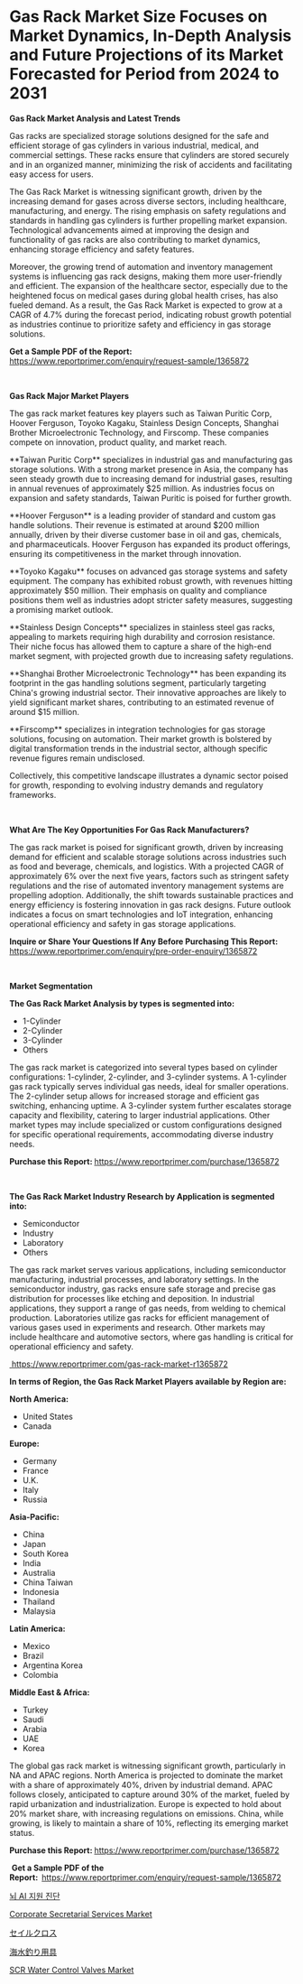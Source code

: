 <p><h1>Gas Rack Market Size Focuses on Market Dynamics, In-Depth Analysis and Future Projections of its Market Forecasted for Period from 2024 to 2031</h1></p><p><strong>Gas Rack Market Analysis and Latest Trends</strong></p>
<p><p>Gas racks are specialized storage solutions designed for the safe and efficient storage of gas cylinders in various industrial, medical, and commercial settings. These racks ensure that cylinders are stored securely and in an organized manner, minimizing the risk of accidents and facilitating easy access for users.</p><p>The Gas Rack Market is witnessing significant growth, driven by the increasing demand for gases across diverse sectors, including healthcare, manufacturing, and energy. The rising emphasis on safety regulations and standards in handling gas cylinders is further propelling market expansion. Technological advancements aimed at improving the design and functionality of gas racks are also contributing to market dynamics, enhancing storage efficiency and safety features.</p><p>Moreover, the growing trend of automation and inventory management systems is influencing gas rack designs, making them more user-friendly and efficient. The expansion of the healthcare sector, especially due to the heightened focus on medical gases during global health crises, has also fueled demand. As a result, the Gas Rack Market is expected to grow at a CAGR of 4.7% during the forecast period, indicating robust growth potential as industries continue to prioritize safety and efficiency in gas storage solutions.</p></p>
<p><strong>Get a Sample PDF of the Report:&nbsp;</strong> <a href="https://www.reportprimer.com/enquiry/request-sample/1365872">https://www.reportprimer.com/enquiry/request-sample/1365872</a></p>
<p>&nbsp;</p>
<p><strong>Gas Rack Major Market Players</strong></p>
<p><p>The gas rack market features key players such as Taiwan Puritic Corp, Hoover Ferguson, Toyoko Kagaku, Stainless Design Concepts, Shanghai Brother Microelectronic Technology, and Firscomp. These companies compete on innovation, product quality, and market reach.</p><p>**Taiwan Puritic Corp** specializes in industrial gas and manufacturing gas storage solutions. With a strong market presence in Asia, the company has seen steady growth due to increasing demand for industrial gases, resulting in annual revenues of approximately $25 million. As industries focus on expansion and safety standards, Taiwan Puritic is poised for further growth.</p><p>**Hoover Ferguson** is a leading provider of standard and custom gas handle solutions. Their revenue is estimated at around $200 million annually, driven by their diverse customer base in oil and gas, chemicals, and pharmaceuticals. Hoover Ferguson has expanded its product offerings, ensuring its competitiveness in the market through innovation.</p><p>**Toyoko Kagaku** focuses on advanced gas storage systems and safety equipment. The company has exhibited robust growth, with revenues hitting approximately $50 million. Their emphasis on quality and compliance positions them well as industries adopt stricter safety measures, suggesting a promising market outlook.</p><p>**Stainless Design Concepts** specializes in stainless steel gas racks, appealing to markets requiring high durability and corrosion resistance. Their niche focus has allowed them to capture a share of the high-end market segment, with projected growth due to increasing safety regulations.</p><p>**Shanghai Brother Microelectronic Technology** has been expanding its footprint in the gas handling solutions segment, particularly targeting China's growing industrial sector. Their innovative approaches are likely to yield significant market shares, contributing to an estimated revenue of around $15 million.</p><p>**Firscomp** specializes in integration technologies for gas storage solutions, focusing on automation. Their market growth is bolstered by digital transformation trends in the industrial sector, although specific revenue figures remain undisclosed. </p><p>Collectively, this competitive landscape illustrates a dynamic sector poised for growth, responding to evolving industry demands and regulatory frameworks.</p></p>
<p>&nbsp;</p>
<p><strong>What Are The Key Opportunities For Gas Rack Manufacturers?</strong></p>
<p><p>The gas rack market is poised for significant growth, driven by increasing demand for efficient and scalable storage solutions across industries such as food and beverage, chemicals, and logistics. With a projected CAGR of approximately 6% over the next five years, factors such as stringent safety regulations and the rise of automated inventory management systems are propelling adoption. Additionally, the shift towards sustainable practices and energy efficiency is fostering innovation in gas rack designs. Future outlook indicates a focus on smart technologies and IoT integration, enhancing operational efficiency and safety in gas storage applications.</p></p>
<p><strong>Inquire or Share Your Questions If Any Before Purchasing This Report:</strong> <a href="https://www.reportprimer.com/enquiry/pre-order-enquiry/1365872">https://www.reportprimer.com/enquiry/pre-order-enquiry/1365872</a></p>
<p>&nbsp;</p>
<p><strong>Market Segmentation</strong></p>
<p><strong>The Gas Rack Market Analysis by types is segmented into:</strong></p>
<p><ul><li>1-Cylinder</li><li>2-Cylinder</li><li>3-Cylinder</li><li>Others</li></ul></p>
<p><p>The gas rack market is categorized into several types based on cylinder configurations: 1-cylinder, 2-cylinder, and 3-cylinder systems. A 1-cylinder gas rack typically serves individual gas needs, ideal for smaller operations. The 2-cylinder setup allows for increased storage and efficient gas switching, enhancing uptime. A 3-cylinder system further escalates storage capacity and flexibility, catering to larger industrial applications. Other market types may include specialized or custom configurations designed for specific operational requirements, accommodating diverse industry needs.</p></p>
<p><strong>Purchase this Report:&nbsp;</strong><a href="https://www.reportprimer.com/purchase/1365872">https://www.reportprimer.com/purchase/1365872</a></p>
<p>&nbsp;</p>
<p><strong>The Gas Rack Market Industry Research by Application is segmented into:</strong></p>
<p><ul><li>Semiconductor</li><li>Industry</li><li>Laboratory</li><li>Others</li></ul></p>
<p><p>The gas rack market serves various applications, including semiconductor manufacturing, industrial processes, and laboratory settings. In the semiconductor industry, gas racks ensure safe storage and precise gas distribution for processes like etching and deposition. In industrial applications, they support a range of gas needs, from welding to chemical production. Laboratories utilize gas racks for efficient management of various gases used in experiments and research. Other markets may include healthcare and automotive sectors, where gas handling is critical for operational efficiency and safety.</p></p>
<p><a href="https://www.reportprimer.com/gas-rack-market-r1365872">&nbsp;https://www.reportprimer.com/gas-rack-market-r1365872</a></p>
<p><strong>In terms of Region, the Gas Rack Market Players available by Region are:</strong></p>
<p>
    <p> <strong> North America: </strong>
        <ul>
            <li>United States</li>
            <li>Canada</li>
        </ul>
        </p> 
    <p> <strong> Europe: </strong>
        <ul>
            <li>Germany</li>
            <li>France</li>
            <li>U.K.</li>
            <li>Italy</li>
            <li>Russia</li>
        </ul>
        </p> 
    <p> <strong> Asia-Pacific: </strong>
        <ul>
            <li>China</li>
            <li>Japan</li>
            <li>South Korea</li>
            <li>India</li>
            <li>Australia</li>
            <li>China Taiwan</li>
            <li>Indonesia</li>
            <li>Thailand</li>
            <li>Malaysia</li>
        </ul>
        </p> 
    <p> <strong> Latin America: </strong>
        <ul>
            <li>Mexico</li>
            <li>Brazil</li>
            <li>Argentina Korea</li>
            <li>Colombia</li>
        </ul>
        </p> 
    <p> <strong> Middle East & Africa: </strong>
        <ul>
            <li>Turkey</li>
            <li>Saudi</li>
            <li>Arabia</li>
            <li>UAE</li>
            <li>Korea</li>
        </ul>
    </p>
    </p>
<p><p>The global gas rack market is witnessing significant growth, particularly in NA and APAC regions. North America is projected to dominate the market with a share of approximately 40%, driven by industrial demand. APAC follows closely, anticipated to capture around 30% of the market, fueled by rapid urbanization and industrialization. Europe is expected to hold about 20% market share, with increasing regulations on emissions. China, while growing, is likely to maintain a share of 10%, reflecting its emerging market status.</p></p>
<p><strong>Purchase this Report: </strong><a href="https://www.reportprimer.com/purchase/1365872">https://www.reportprimer.com/purchase/1365872</a></p>
<p>&nbsp;<strong>Get a Sample PDF of the Report:&nbsp;&nbsp;</strong><a href="https://www.reportprimer.com/enquiry/request-sample/1365872">https://www.reportprimer.com/enquiry/request-sample/1365872</a></p>
<p><strong></strong></p>
<p><p><a href="https://medium.com/@adsogvwv75/%EA%B8%80%EB%A1%9C%EB%B2%8C-%EB%B8%8C%EB%A0%88%EC%9D%B8-ai-%EC%A7%80%EC%9B%90-%EC%A7%84%EB%8B%A8-%EC%8B%9C%EC%9E%A5-%EA%B7%9C%EB%AA%A8-%EB%B0%8F-%EC%A0%90%EC%9C%A0%EC%9C%A8-%EB%B6%84%EC%84%9D-%EC%A0%9C%ED%92%88-%EC%9C%A0%ED%98%95%EB%B3%84-%EC%9D%91%EC%9A%A9-%ED%94%84%EB%A1%9C%EA%B7%B8%EB%9E%A8%EB%B3%84-%EC%A7%80%EC%97%AD%EB%B3%84-%EC%98%88%EC%B8%A1-2024-2031-7d983b9f3603">뇌 AI 지원 진단</a></p><p><a href="https://www.linkedin.com/pulse/corporate-secretarial-services-market-trends-detailed-study-bpsfe">Corporate Secretarial Services Market</a></p><p><a href="https://medium.com/@nigelb1974/%E6%96%B0%E8%88%88%E5%B8%82%E5%A0%B4%E3%81%AE%E3%83%88%E3%83%AC%E3%83%B3%E3%83%89%E3%81%A8%E3%82%BB%E3%82%A4%E3%83%AB%E3%82%AF%E3%83%AD%E3%82%B9%E5%B8%82%E5%A0%B4%E3%81%AE%E5%9C%B0%E5%9F%9F%E5%88%86%E6%9E%90%E3%81%AF-2024%E5%B9%B4%E3%81%8B%E3%82%892031%E5%B9%B4%E3%81%AE%E4%BA%88%E6%B8%AC%E3%81%A7%E3%81%99-7a4d2234dceb?postPublishedType=repub">セイルクロス</a></p><p><a href="https://medium.com/@nigelb1974/%E5%A1%A9%E6%B0%B4%E9%87%A3%E3%82%8A%E7%94%A8%E5%85%B7%E5%B8%82%E5%A0%B4%E3%81%AE%E8%A6%8B%E9%80%9A%E3%81%97-%E5%AE%8C%E5%85%A8%E3%81%AA%E6%A5%AD%E7%95%8C%E5%88%86%E6%9E%90-2024%E5%B9%B4%E3%81%8B%E3%82%892031%E5%B9%B4-35c87b185835?postPublishedType=repub">海水釣り用具</a></p><p><a href="https://medium.com/@helenagibson76/navigating-the-scr-water-control-valves-market-expert-analysis-and-market-forecast-for-period-from-1592a28ee428">SCR Water Control Valves Market</a></p></p>